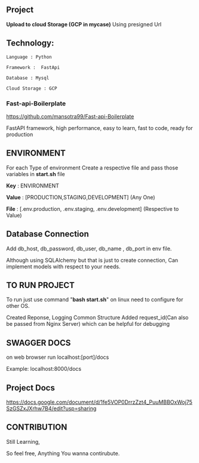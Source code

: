 ## **Project** 

**Upload to cloud Storage (GCP in mycase)**
Using presigned Url


## Technology:

	Language : Python
  
	Framework :  FastApi
  
	Database : Mysql
  
	Cloud Storage : GCP




### **Fast-api-Boilerplate**
https://github.com/mansotra99/Fast-api-Boilerplate

FastAPI framework, high performance, easy to learn, fast to code, ready for production

## ENVIRONMENT
For each Type of environment Create a respective file and pass those variables in **start.sh** file 

**Key** : ENVIRONMENT

**Value** : [PRODUCTION,STAGING,DEVELOPMENT]  (Any One)

**File** : [.env.production, .env.staging, .env.development] (Respective to Value)



## Database Connection

Add db_host, db_password, db_user, db_name , db_port in env file.

Although using SQLAlchemy but that is just to create connection, Can implement models with respect to your needs.


## TO RUN PROJECT

To run just use command "**bash start.sh**"  on linux need to configure for other OS.

Created Reponse, Logging Common Structure
Added request_id(Can also be passed from Nginx Server) which can be helpful for debugging

## SWAGGER DOCS
on web browser run localhost:[port]/docs
  
Example: localhost:8000/docs


## Project Docs

https://docs.google.com/document/d/1fe5VOP0DrrzZzt4_PuuMBBOxWoj75SzGSZxJXrhw7B4/edit?usp=sharing



## CONTRIBUTION
Still Learning,

So feel free, Anything You wanna contirubute.



